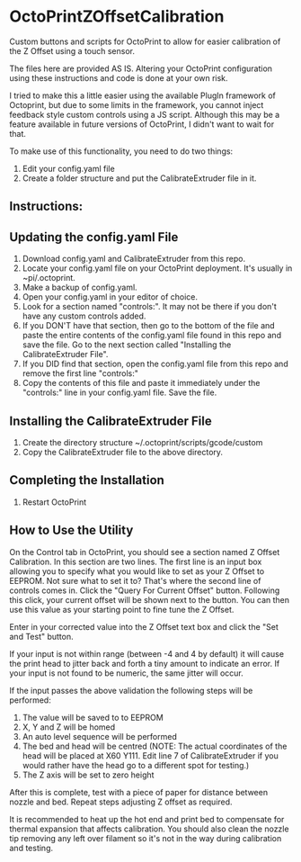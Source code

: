 # OctoPrintZOffsetCalibration
Custom buttons and scripts for OctoPrint to allow for easier calibration of the Z Offset using a touch sensor.

The files here are provided AS IS. Altering your OctoPrint configuration using these instructions and code is done at your own risk.

I tried to make this a little easier using the available PlugIn framework of Octoprint, but due to some limits in the framework, you cannot inject feedback style custom controls using a JS script. Although this may be a feature available in future versions of OctoPrint, I didn't want to wait for that.

To make use of this functionality, you need to do two things:
1) Edit your config.yaml file
2) Create a folder structure and put the CalibrateExtruder file in it.

Instructions:
-------------
Updating the config.yaml File
-----------------------------
1) Download config.yaml and CalibrateExtruder from this repo.
2) Locate your config.yaml file on your OctoPrint deployment. It's usually in ~pi/.octoprint. 
3) Make a backup of config.yaml. 
4) Open your config.yaml in your editor of choice.
5) Look for a section named "controls:". It may not be there if you don't have any custom controls added.
6) If you DON'T have that section, then go to the bottom of the file and paste the entire contents of the config.yaml file found in this repo and save the file. Go to the next section called "Installing the CalibrateExtruder File".
7) If you DID find that section, open the config.yaml file from this repo and remove the first line "controls:"
8) Copy the contents of this file and paste it immediately under the "controls:" line in your config.yaml file. Save the file.

Installing the CalibrateExtruder File
-------------------------------------
1) Create the directory structure ~/.octoprint/scripts/gcode/custom
2) Copy the CalibrateExtruder file to the above directory.

Completing the Installation
---------------------------
1) Restart OctoPrint

How to Use the Utility
----------------------
On the Control tab in OctoPrint, you should see a section named Z Offset Calibration. In this section are two lines. The first line is an input box allowing you to specify what you would like to set as your Z Offset to EEPROM. Not sure what to set it to? That's where the second line of controls comes in. Click the "Query For Current Offset" button. Following this click, your current offset will be shown next to the button. You can then use this value as your starting point to fine tune the Z Offset.

Enter in your corrected value into the Z Offset text box and click the "Set and Test" button.

If your input is not within range (between -4 and 4 by default) it will cause the print head to jitter back and forth a tiny amount to indicate an error. If your input is not found to be numeric, the same jitter will occur.

If the input passes the above validation the following steps will be performed:
1) The value will be saved to to EEPROM
2) X, Y and Z will be homed
3) An auto level sequence will be performed
4) The bed and head will be centred (NOTE: The actual coordinates of the head will be placed at X60 Y111. Edit line 7 of CalibrateExtruder if you would rather have the head go to a different spot for testing.)
5) The Z axis will be set to zero height

After this is complete, test with a piece of paper for distance between nozzle and bed. Repeat steps adjusting Z offset as required.

It is recommended to heat up the hot end and print bed to compensate for thermal expansion that affects calibration.
You should also clean the nozzle tip removing any left over filament so it's not in the way during calibration and testing.
